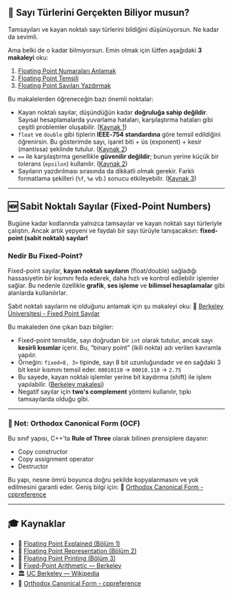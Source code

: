 ## 🧠 Sayı Türlerini Gerçekten Biliyor musun?

Tamsayıları ve kayan noktalı sayı türlerini bildiğini düşünüyorsun. Ne kadar da sevimli.

Ama belki de o kadar bilmiyorsun. Emin olmak için lütfen aşağıdaki **3 makaleyi** oku:

1. [Floating Point Numaraları Anlamak](http://www.cprogramming.com/tutorial/floating_point/understanding_floating_point.html)
2. [Floating Point Temsili](http://www.cprogramming.com/tutorial/floating_point/understanding_floating_point_representation.html)
3. [Floating Point Sayıları Yazdırmak](http://www.cprogramming.com/tutorial/floating_point/understanding_floating_point_printing.html)

Bu makalelerden öğreneceğin bazı önemli noktalar:

- Kayan noktalı sayılar, düşündüğün kadar **doğruluğa sahip değildir**. Sayısal hesaplamalarda yuvarlama hataları, karşılaştırma hataları gibi çeşitli problemler oluşabilir. ([Kaynak 1](http://www.cprogramming.com/tutorial/floating_point/understanding_floating_point.html))
- `float` ve `double` gibi tiplerin **IEEE‑754 standardına** göre temsil edildiğini öğrenirsin. Bu gösterimde sayı, işaret biti + üs (exponent) + kesir (mantissa) şeklinde tutulur. ([Kaynak 2](http://www.cprogramming.com/tutorial/floating_point/understanding_floating_point_representation.html))
- `==` ile karşılaştırma genellikle **güvenilir değildir**; bunun yerine küçük bir tolerans (`epsilon`) kullanılır. ([Kaynak 2](http://www.cprogramming.com/tutorial/floating_point/understanding_floating_point_representation.html))
- Sayıların yazdırılması sırasında da dikkatli olmak gerekir. Farklı formatlama şekilleri (`%f`, `%e` vb.) sonucu etkileyebilir. ([Kaynak 3](http://www.cprogramming.com/tutorial/floating_point/understanding_floating_point_printing.html))

---

## 🆕 Sabit Noktalı Sayılar (Fixed-Point Numbers)

Bugüne kadar kodlarında yalnızca tamsayılar ve kayan noktalı sayı türleriyle çalıştın. Ancak artık yepyeni ve faydalı bir sayı türüyle tanışacaksın: **fixed-point (sabit noktalı) sayılar!**

### Nedir Bu Fixed-Point?

Fixed-point sayılar, **kayan noktalı sayıların** (float/double) sağladığı hassasiyetin bir kısmını feda ederek, daha hızlı ve kontrol edilebilir işlemler sağlar. Bu nedenle özellikle **grafik**, **ses işleme** ve **bilimsel hesaplamalar** gibi alanlarda kullanılırlar.

Sabit noktalı sayıların ne olduğunu anlamak için şu makaleyi oku:
🔗 [Berkeley Üniversitesi - Fixed Point Sayılar](https://web.archive.org/web/20231224143018/https://inst.eecs.berkeley.edu/~cs61c/sp06/handout/fixedpt.html)

Bu makaleden öne çıkan bazı bilgiler:

- Fixed-point temsilde, sayı doğrudan bir `int` olarak tutulur, ancak sayı **kesirli kısımlar** içerir. Bu, “binary point” (ikili nokta) adı verilen kavramla yapılır.
- Örneğin: `fixed<8, 3>` tipinde, sayı 8 bit uzunluğundadır ve en sağdaki 3 bit kesir kısmını temsil eder. `00010110` → `00010.110` → `2.75`
- Bu sayede, kayan noktalı işlemler yerine bit kaydırma (shift) ile işlem yapılabilir. ([Berkeley makalesi](https://web.archive.org/web/20231224143018/https://inst.eecs.berkeley.edu/~cs61c/sp06/handout/fixedpt.html))
- Negatif sayılar için **two's complement** yöntemi kullanılır, tıpkı tamsayılarda olduğu gibi.

---

### 📐 Not: Orthodox Canonical Form (OCF)

Bu sınıf yapısı, C++’ta **Rule of Three** olarak bilinen prensiplere dayanır:

- Copy constructor
- Copy assignment operator
- Destructor

Bu yapı, nesne ömrü boyunca doğru şekilde kopyalanmasını ve yok edilmesini garanti eder. Geniş bilgi için:
🔗 [Orthodox Canonical Form - cppreference](https://en.cppreference.com/w/cpp/language/rule_of_three)

---

## 🎓 Kaynaklar

- 📘 [Floating Point Explained (Bölüm 1)](http://www.cprogramming.com/tutorial/floating_point/understanding_floating_point.html)
- 📘 [Floating Point Representation (Bölüm 2)](http://www.cprogramming.com/tutorial/floating_point/understanding_floating_point_representation.html)
- 📘 [Floating Point Printing (Bölüm 3)](http://www.cprogramming.com/tutorial/floating_point/understanding_floating_point_printing.html)
- 📘 [Fixed-Point Arithmetic — Berkeley](https://web.archive.org/web/20231224143018/https://inst.eecs.berkeley.edu/~cs61c/sp06/handout/fixedpt.html)
- 🏛️ [UC Berkeley — Wikipedia](http://en.wikipedia.org/wiki/University_of_California,_Berkeley#Notable_alumni.2C_faculty.2C_and_staff)
- 📘 [Orthodox Canonical Form - cppreference](https://en.cppreference.com/w/cpp/language/rule_of_three)


